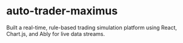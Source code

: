 # auto-trader-maximus
Built a real-time, rule-based trading simulation platform using React, Chart.js, and Ably for live data streams.

